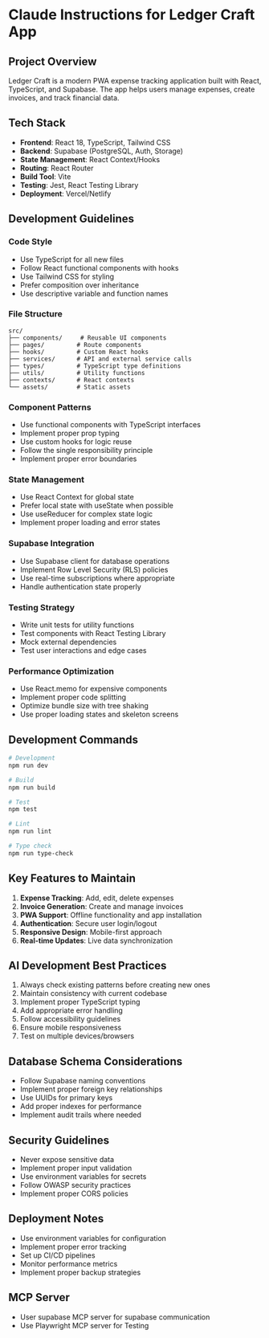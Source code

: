 # Claude Instructions for Ledger Craft App

## Project Overview
Ledger Craft is a modern PWA expense tracking application built with React, TypeScript, and Supabase. The app helps users manage expenses, create invoices, and track financial data.

## Tech Stack
- **Frontend**: React 18, TypeScript, Tailwind CSS
- **Backend**: Supabase (PostgreSQL, Auth, Storage)
- **State Management**: React Context/Hooks
- **Routing**: React Router
- **Build Tool**: Vite
- **Testing**: Jest, React Testing Library
- **Deployment**: Vercel/Netlify

## Development Guidelines

### Code Style
- Use TypeScript for all new files
- Follow React functional components with hooks
- Use Tailwind CSS for styling
- Prefer composition over inheritance
- Use descriptive variable and function names

### File Structure
```
src/
├── components/     # Reusable UI components
├── pages/         # Route components
├── hooks/         # Custom React hooks
├── services/      # API and external service calls
├── types/         # TypeScript type definitions
├── utils/         # Utility functions
├── contexts/      # React contexts
└── assets/        # Static assets
```

### Component Patterns
- Use functional components with TypeScript interfaces
- Implement proper prop typing
- Use custom hooks for logic reuse
- Follow the single responsibility principle
- Implement proper error boundaries

### State Management
- Use React Context for global state
- Prefer local state with useState when possible
- Use useReducer for complex state logic
- Implement proper loading and error states

### Supabase Integration
- Use Supabase client for database operations
- Implement Row Level Security (RLS) policies
- Use real-time subscriptions where appropriate
- Handle authentication state properly

### Testing Strategy
- Write unit tests for utility functions
- Test components with React Testing Library
- Mock external dependencies
- Test user interactions and edge cases

### Performance Optimization
- Use React.memo for expensive components
- Implement proper code splitting
- Optimize bundle size with tree shaking
- Use proper loading states and skeleton screens

## Development Commands
```bash
# Development
npm run dev

# Build
npm run build

# Test
npm test

# Lint
npm run lint

# Type check
npm run type-check
```

## Key Features to Maintain
1. **Expense Tracking**: Add, edit, delete expenses
2. **Invoice Generation**: Create and manage invoices
3. **PWA Support**: Offline functionality and app installation
4. **Authentication**: Secure user login/logout
5. **Responsive Design**: Mobile-first approach
6. **Real-time Updates**: Live data synchronization

## AI Development Best Practices
1. Always check existing patterns before creating new ones
2. Maintain consistency with current codebase
3. Implement proper TypeScript typing
4. Add appropriate error handling
5. Follow accessibility guidelines
6. Ensure mobile responsiveness
7. Test on multiple devices/browsers

## Database Schema Considerations
- Follow Supabase naming conventions
- Implement proper foreign key relationships
- Use UUIDs for primary keys
- Add proper indexes for performance
- Implement audit trails where needed

## Security Guidelines
- Never expose sensitive data
- Implement proper input validation
- Use environment variables for secrets
- Follow OWASP security practices
- Implement proper CORS policies

## Deployment Notes
- Use environment variables for configuration
- Implement proper error tracking
- Set up CI/CD pipelines
- Monitor performance metrics
- Implement proper backup strategies

## MCP Server
- User supabase MCP server for supabase communication
- Use Playwright MCP server for Testing